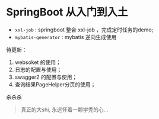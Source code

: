 # SpringBoot 从入门到入土

* `xxl-job` : springboot 整合 xxl-job ，完成定时任务的demo;
* `mybatis-generator` :  mybatis 逆向生成使用 


待更新：
1. websoket 的使用；
2. 日志的配置与使用；
3. swagger2 的配置与使用；
4. 查询结果PageHelper分页的使用；


杀杀杀
 > 真正的大shi, 永远怀着一颗学秃的心...
